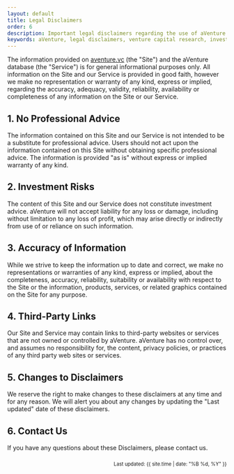 ```yaml
---
layout: default
title: Legal Disclaimers
order: 6
description: Important legal disclaimers regarding the use of aVenture's venture capital research platform and the information provided on our website.
keywords: aVenture, legal disclaimers, venture capital research, investment risks, information accuracy
---
```


The information provided on [aventure.vc](https://aventure.vc) (the "Site") and the aVenture database (the "Service") is for general informational purposes only. All information on the Site and our Service is provided in good faith, however we make no representation or warranty of any kind, express or implied, regarding the accuracy, adequacy, validity, reliability, availability or completeness of any information on the Site or our Service.

## 1. No Professional Advice

The information contained on this Site and our Service is not intended to be a substitute for professional advice. Users should not act upon the information contained on this Site without obtaining specific professional advice. The information is provided "as is" without express or implied warranty of any kind.

## 2. Investment Risks

The content of this Site and our Service does not constitute investment advice. aVenture will not accept liability for any loss or damage, including without limitation to any loss of profit, which may arise directly or indirectly from use of or reliance on such information.

## 3. Accuracy of Information

While we strive to keep the information up to date and correct, we make no representations or warranties of any kind, express or implied, about the completeness, accuracy, reliability, suitability or availability with respect to the Site or the information, products, services, or related graphics contained on the Site for any purpose.

## 4. Third-Party Links

Our Site and Service may contain links to third-party websites or services that are not owned or controlled by aVenture. aVenture has no control over, and assumes no responsibility for, the content, privacy policies, or practices of any third party web sites or services.

## 5. Changes to Disclaimers

We reserve the right to make changes to these disclaimers at any time and for any reason. We will alert you about any changes by updating the "Last updated" date of these disclaimers.

## 6. Contact Us

If you have any questions about these Disclaimers, please contact us.

<div style="text-align: right; font-size: 0.8em; margin-top: 2em;">
Last updated: {{ site.time | date: "%B %d, %Y" }}
</div>
